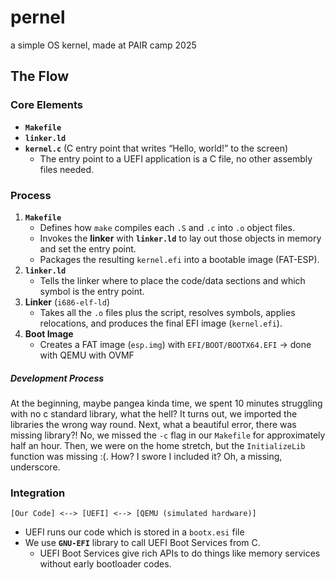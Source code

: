 # pernel
a simple OS kernel, made at PAIR camp 2025

## The Flow

### Core Elements
* **`Makefile`**
* **`linker.ld`**
* **`kernel.c`** (C entry point that writes “Hello, world!” to the screen)
    * The entry point to a UEFI application is a C file, no other assembly files needed.

### Process
1. **`Makefile`**
   - Defines how `make` compiles each `.S` and `.c` into `.o` object files.
   - Invokes the **linker** with **`linker.ld`** to lay out those objects in memory and set the entry point.
   - Packages the resulting `kernel.efi` into a bootable image (FAT-ESP).
2. **`linker.ld`**
   - Tells the linker where to place the code/data sections and which symbol is the entry point.
3. **Linker** (`i686-elf-ld`)
   - Takes all the `.o` files plus the script, resolves symbols, applies relocations, and produces the final EFI image (`kernel.efi`).
4. **Boot Image**
   - Creates a FAT image (`esp.img`) with `EFI/BOOT/BOOTX64.EFI` → done with QEMU with OVMF

##### Development Process
At the beginning, maybe pangea kinda time, we spent 10 minutes struggling with no c standard library, what the hell?
It turns out, we imported the libraries the wrong way round. Next, what a beautiful error, there was missing library?!
No, we missed the `-c` flag in our `Makefile` for approximately half an hour.
Then, we were on the home stretch, but the `InitializeLib` function was missing :(. How? I swore I included it?
Oh, a missing, underscore.

### Integration
```
[Our Code] <--> [UEFI] <--> [QEMU (simulated hardware)]
```

* UEFI runs our code which is stored in a `bootx.esi` file
* We use **`GNU-EFI`** library to call UEFI Boot Services from C.
  * UEFI Boot Services give rich APIs to do things like memory services without early bootloader codes.
